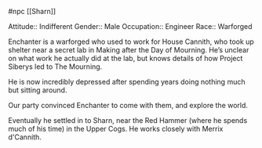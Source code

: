  #npc [[Sharn]]

Attitude:: Indifferent
Gender:: Male
Occupation:: Engineer
Race:: Warforged

Enchanter is a warforged who used to work for House Cannith, who took up shelter near a secret lab in Making after the Day of Mourning. He’s unclear on what work he actually did at the lab, but knows details of how Project Siberys led to The Mourning.

He is now incredibly depressed after spending years doing nothing much but sitting around.

Our party convinced Enchanter to come with them, and explore the world.

Eventually he settled in to Sharn, near the Red Hammer (where he spends much of his time) in the Upper Cogs. He works closely with Merrix d'Cannith.
